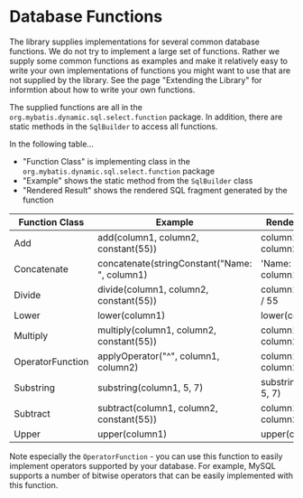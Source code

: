 # Database Functions

The library supplies implementations for several common database functions. We do not try to implement a large set of functions. Rather we supply some common functions as examples and make it relatively easy to write your own implementations of functions you might want to use that are not supplied by the library. See the page "Extending the Library" for informtion about how to write your own functions.

The supplied functions are all in the `org.mybatis.dynamic.sql.select.function` package. In addition, there are static methods in the `SqlBuilder` to access all functions.

In the following table...

- "Function Class" is implementing class in the `org.mybatis.dynamic.sql.select.function` package
- "Example" shows the static method from the `SqlBuilder` class
- "Rendered Result" shows the rendered SQL fragment generated by the function


| Function Class | Example | Rendered Result |
|----------|---------|--------|
| Add | add(column1, column2, constant(55)) | column1 + column2 + 55 |
| Concatenate | concatenate(stringConstant("Name: ", column1) | 'Name: ' \|\| column1 |
| Divide | divide(column1, column2, constant(55)) | column1 / column2 / 55 |
| Lower | lower(column1) | lower(column1) |
| Multiply | multiply(column1, column2, constant(55)) | column1 * column2 * 55 |
| OperatorFunction | applyOperator("^", column1, column2) | column1 ^ column2 |
| Substring | substring(column1, 5, 7) | substring(column1, 5, 7) |
| Subtract | subtract(column1, column2, constant(55)) | column1 - column2 - 55 |
| Upper | upper(column1) | upper(column1) |

Note especially the `OperatorFunction` - you can use this function to easily implement operators supported by your database. For example, MySQL supports a number of bitwise operators that can be easily implemented with this function.
